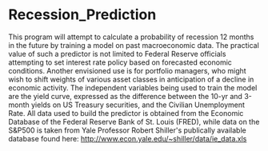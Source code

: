 # Recession_Prediction
This program will attempt to calculate a probability of recession 12 months in the future by training a model on past  macroeconomic data. The practical value of such a predictor is not limited to Federal Reserve officials attempting to set interest rate policy based on forecasted economic conditions. Another envisioned use is for portfolio managers, who might wish to shift weights of various asset classes in anticipation of a decline in economic activity. The independent variables being used to train the model are the yield curve, expressed as the difference between the 10-yr and 3-month yields on US Treasury securities, and the Civilian Unemployment Rate. All data used to build  the predictor is obtained from the Economic Database of the Federal Reserve Bank of St. Louis (FRED), while data on the S&P500 is taken from Yale Professor Robert Shiller's publically available database found here: http://www.econ.yale.edu/~shiller/data/ie_data.xls
